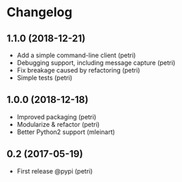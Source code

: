 Changelog
==========

1.1.0 (2018-12-21)
-------------------

- Add a simple command-line client (petri)
- Debugging support, including message capture (petri)
- Fix breakage caused by refactoring (petri)
- Simple tests (petri)

1.0.0 (2018-12-18)
-------------------

- Improved packaging (petri)
- Modularize & refactor (petri)
- Better Python2 support (mleinart)

0.2 (2017-05-19)
-----------------

- First release @pypi (petri)
